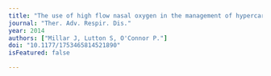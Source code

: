 ```yaml
---
title: "The use of high flow nasal oxygen in the management of hypercarbic respiratory failure."
journal: "Ther. Adv. Respir. Dis."
year: 2014
authors: ["Millar J, Lutton S, O'Connor P."]
doi: "10.1177/1753465814521890"
isFeatured: false

---
```

